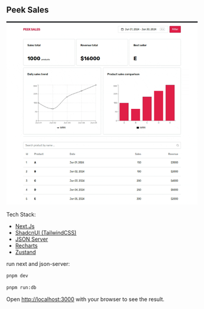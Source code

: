 ## Peek Sales

![Peek Sales](peek.gif)

Tech Stack:

- [Next.Js](https://nextjs.org/)
- [ShadcnUI (TailwindCSS)](https://ui.shadcn.com/)
- [JSON Server](https://github.com/typicode/json-server)
- [Recharts](https://recharts.org)
- [Zustand](https://docs.pmnd.rs/zustand)

run next and json-server:

```bash
pnpm dev
```

```bash
pnpm run:db
```

Open [http://localhost:3000](http://localhost:3000) with your browser to see the result.
